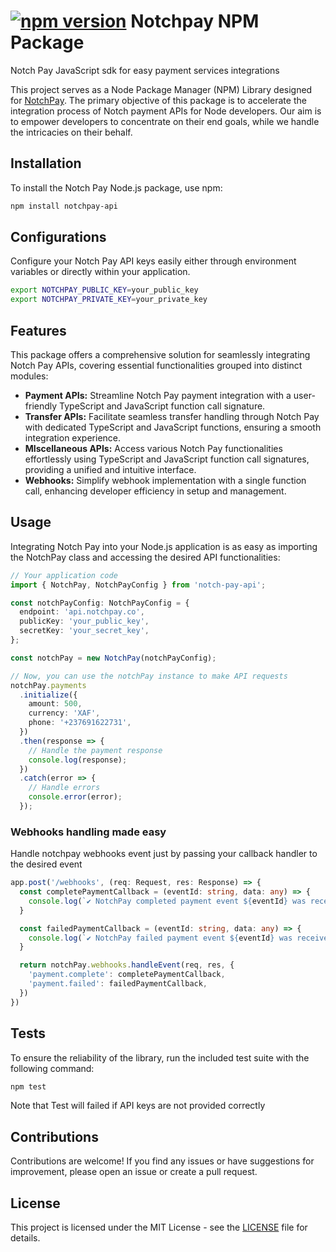 # [![npm version](https://www.notchpay.co/favicon-32x32.png)](https://www.notchpay.co/favicon-32x32.png) Notchpay NPM Package 
Notch Pay JavaScript sdk for easy payment services integrations

This project serves as a Node Package Manager (NPM) Library designed for [NotchPay](https://notchpay.co). The primary objective of this package is to accelerate the integration process of Notch payment APIs for Node developers. Our aim is to empower developers to concentrate on their end goals, while we handle the intricacies on their behalf.

## Installation

To install the Notch Pay Node.js package, use npm:

```bash
npm install notchpay-api
```
## Configurations
Configure your Notch Pay API keys easily either through environment variables or directly within your application.
```bash
export NOTCHPAY_PUBLIC_KEY=your_public_key
export NOTCHPAY_PRIVATE_KEY=your_private_key
```
## Features
This package offers a comprehensive solution for seamlessly integrating Notch Pay APIs, covering essential functionalities grouped into distinct modules:
- **Payment APIs:** Streamline Notch Pay payment integration with a user-friendly TypeScript and JavaScript function call signature.
- **Transfer APIs:** Facilitate seamless transfer handling through Notch Pay with dedicated TypeScript and JavaScript functions, ensuring a smooth integration experience.
- **MIscellaneous APIs:** Access various Notch Pay functionalities effortlessly using TypeScript and JavaScript function call signatures, providing a unified and intuitive interface.
- **Webhooks:** Simplify webhook implementation with a single function call, enhancing developer efficiency in setup and management.

## Usage
Integrating Notch Pay into your Node.js application is as easy as importing the NotchPay class and accessing the desired API functionalities:
```typescript
// Your application code
import { NotchPay, NotchPayConfig } from 'notch-pay-api';

const notchPayConfig: NotchPayConfig = {
  endpoint: 'api.notchpay.co',
  publicKey: 'your_public_key',
  secretKey: 'your_secret_key',
};

const notchPay = new NotchPay(notchPayConfig);

// Now, you can use the notchPay instance to make API requests
notchPay.payments
  .initialize({
    amount: 500,
    currency: 'XAF',
    phone: '+237691622731',
  })
  .then(response => {
    // Handle the payment response
    console.log(response);
  })
  .catch(error => {
    // Handle errors
    console.error(error);
  });
```
### Webhooks handling made easy
Handle notchpay webhooks event just by passing your callback handler to the desired event
```typescript
app.post('/webhooks', (req: Request, res: Response) => {
  const completePaymentCallback = (eventId: string, data: any) => {
    console.log(`✔️ NotchPay completed payment event ${eventId} was received`)
  }

  const failedPaymentCallback = (eventId: string, data: any) => {
    console.log(`✔️ NotchPay failed payment event ${eventId} was received`)
  }

  return notchPay.webhooks.handleEvent(req, res, {
    'payment.complete': completePaymentCallback,
    'payment.failed': failedPaymentCallback,
  })
})
```

## Tests
To ensure the reliability of the library, run the included test suite with the following command:
```bash
npm test
```
Note that Test will failed if API keys are not provided correctly

## Contributions
Contributions are welcome! If you find any issues or have suggestions for improvement, please open an issue or create a pull request.

## License
This project is licensed under the MIT License - see the [LICENSE](https://github.com/Marcjazz/notchpay-node/blob/master/LICENSE) file for details.
